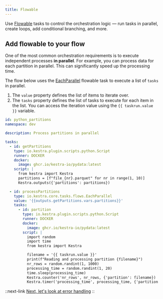 ```yaml
---
title: Flowable
---
```


Use [Flowable](../05.developer-guide/02.tasks.md#flowable-tasks) tasks to control the orchestration logic — run tasks in parallel, create loops, add conditional branching, and more.

## Add flowable to your flow

One of the most common orchestration requirements is to execute independent processes **in parallel**. For example, you can process data for each partition in parallel. This can significantly speed up the processing time.

The flow below uses the [EachParallel](../../plugins/core/tasks/flows/io.kestra.core.tasks.flows.EachParallel.md) flowable task to execute a list of `tasks` in parallel.
1. The `value` property defines the list of items to iterate over.
2. The `tasks` property defines the list of tasks to execute for each item in the list. You can access the iteration value using the `{{ taskrun.value }}` variable.

```yaml
id: python_partitions
namespace: dev

description: Process partitions in parallel

tasks:
  - id: getPartitions
    type: io.kestra.plugin.scripts.python.Script
    runner: DOCKER
    docker:
      image: ghcr.io/kestra-io/pydata:latest
    script: |
      from kestra import Kestra
      partitions = [f"file_{nr}.parquet" for nr in range(1, 10)]
      Kestra.outputs({'partitions': partitions})

  - id: processPartitions
    type: io.kestra.core.tasks.flows.EachParallel
    value: '{{outputs.getPartitions.vars.partitions}}'
    tasks:
      - id: partition
        type: io.kestra.plugin.scripts.python.Script
        runner: DOCKER
        docker:
          image: ghcr.io/kestra-io/pydata:latest
        script: |
          import random
          import time
          from kestra import Kestra

          filename = '{{ taskrun.value }}'
          print(f"Reading and processing partition {filename}")
          nr_rows = random.randint(1, 1000)
          processing_time = random.randint(1, 20)
          time.sleep(processing_time)
          Kestra.counter('nr_rows', nr_rows, {'partition': filename})
          Kestra.timer('processing_time', processing_time, {'partition': filename})
```


::next-link
[Next, let's look at error handling](./06.errors.md)
::

